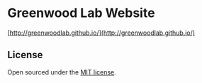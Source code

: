 # Greenwood Lab Website

[http://greenwoodlab.github.io/](http://greenwoodlab.github.io/)

## License

Open sourced under the [MIT license](LICENSE.md).


